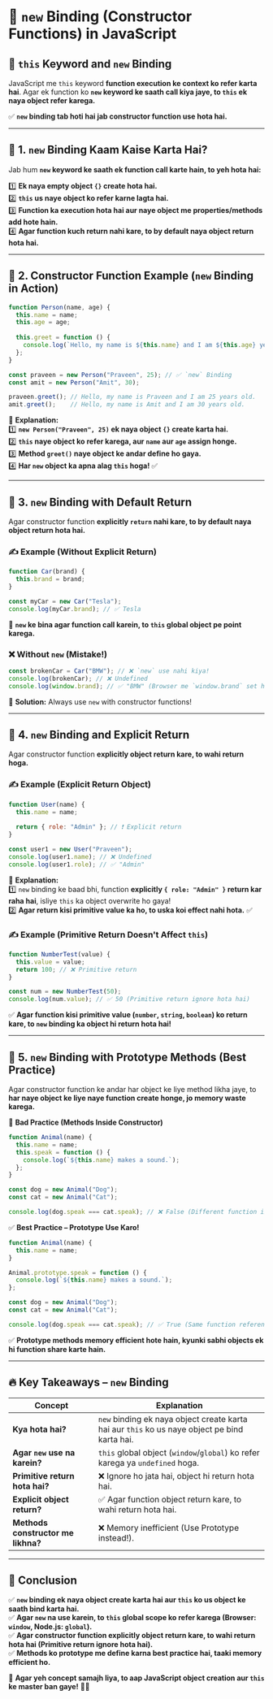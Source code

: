 # 🚀 **`new` Binding (Constructor Functions) in JavaScript**  

## 🧐 **`this` Keyword and `new` Binding**  
JavaScript me `this` keyword **function execution ke context ko refer karta hai**. Agar ek function ko **`new` keyword ke saath call kiya jaye, to `this` ek naya object refer karega.**  

✅ **`new` binding tab hoti hai jab constructor function use hota hai.**  

---

## 🔹 **1. `new` Binding Kaam Kaise Karta Hai?**  
Jab hum **`new` keyword ke saath ek function call karte hain, to yeh hota hai:**  

1️⃣ **Ek naya empty object `{}` create hota hai.**  
2️⃣ **`this` us naye object ko refer karne lagta hai.**  
3️⃣ **Function ka execution hota hai aur naye object me properties/methods add hote hain.**  
4️⃣ **Agar function kuch return nahi kare, to by default naya object return hota hai.**  

---

## 🔹 **2. Constructor Function Example (`new` Binding in Action)**  
```js
function Person(name, age) {
  this.name = name;
  this.age = age;
  
  this.greet = function () {
    console.log(`Hello, my name is ${this.name} and I am ${this.age} years old.`);
  };
}

const praveen = new Person("Praveen", 25); // ✅ `new` Binding
const amit = new Person("Amit", 30);

praveen.greet(); // Hello, my name is Praveen and I am 25 years old.
amit.greet();    // Hello, my name is Amit and I am 30 years old.
```
🔹 **Explanation:**  
1️⃣ **`new Person("Praveen", 25)` ek naya object `{}` create karta hai.**  
2️⃣ **`this` naye object ko refer karega, aur `name` aur `age` assign honge.**  
3️⃣ **Method `greet()` naye object ke andar define ho gaya.**  
4️⃣ **Har `new` object ka apna alag `this` hoga!** ✅  

---

## 🔹 **3. `new` Binding with Default Return**  
Agar constructor function **explicitly `return` nahi kare, to by default naya object return hota hai.**  

### ✍ **Example (Without Explicit Return)**
```js
function Car(brand) {
  this.brand = brand;
}

const myCar = new Car("Tesla");
console.log(myCar.brand); // ✅ Tesla
```
🔹 **`new` ke bina agar function call karein, to `this` global object pe point karega.**  

### ❌ **Without `new` (Mistake!)**
```js
const brokenCar = Car("BMW"); // ❌ `new` use nahi kiya!
console.log(brokenCar); // ❌ Undefined
console.log(window.brand); // ✅ "BMW" (Browser me `window.brand` set ho gaya!)
```
🔹 **Solution:** Always use `new` with constructor functions!  

---

## 🔹 **4. `new` Binding and Explicit Return**  
Agar constructor function **explicitly object return kare, to wahi return hoga.**  

### ✍ **Example (Explicit Return Object)**
```js
function User(name) {
  this.name = name;
  
  return { role: "Admin" }; // ❗ Explicit return
}

const user1 = new User("Praveen");
console.log(user1.name); // ❌ Undefined
console.log(user1.role); // ✅ "Admin"
```
🔹 **Explanation:**  
1️⃣ `new` binding ke baad bhi, function **explicitly `{ role: "Admin" }` return kar raha hai**, isliye `this` ka object overwrite ho gaya!  
2️⃣ **Agar return kisi primitive value ka ho, to uska koi effect nahi hota.** ✅  

### ✍ **Example (Primitive Return Doesn't Affect `this`)**
```js
function NumberTest(value) {
  this.value = value;
  return 100; // ❌ Primitive return
}

const num = new NumberTest(50);
console.log(num.value); // ✅ 50 (Primitive return ignore hota hai)
```
✅ **Agar function kisi primitive value (`number`, `string`, `boolean`) ko return kare, to `new` binding ka object hi return hota hai!**  

---

## 🔹 **5. `new` Binding with Prototype Methods (Best Practice)**  
Agar constructor function ke andar har object ke liye method likha jaye, to **har naye object ke liye naye function create honge, jo memory waste karega.**  

🔴 **Bad Practice (Methods Inside Constructor)**
```js
function Animal(name) {
  this.name = name;
  this.speak = function () {
    console.log(`${this.name} makes a sound.`);
  };
}

const dog = new Animal("Dog");
const cat = new Animal("Cat");

console.log(dog.speak === cat.speak); // ❌ False (Different function instances!)
```
✅ **Best Practice – Prototype Use Karo!**
```js
function Animal(name) {
  this.name = name;
}

Animal.prototype.speak = function () {
  console.log(`${this.name} makes a sound.`);
};

const dog = new Animal("Dog");
const cat = new Animal("Cat");

console.log(dog.speak === cat.speak); // ✅ True (Same function reference!)
```
✅ **Prototype methods memory efficient hote hain, kyunki sabhi objects ek hi function share karte hain.**  

---

## 🔥 **Key Takeaways – `new` Binding**  

| Concept | Explanation |
|---------|------------|
| **Kya hota hai?** | `new` binding ek naya object create karta hai aur `this` ko us naye object pe bind karta hai. |
| **Agar `new` use na karein?** | `this` global object (`window`/`global`) ko refer karega ya `undefined` hoga. |
| **Primitive return hota hai?** | ❌ Ignore ho jata hai, object hi return hota hai. |
| **Explicit object return?** | ✅ Agar function object return kare, to wahi return hota hai. |
| **Methods constructor me likhna?** | ❌ Memory inefficient (Use Prototype instead!). |

---

## 🎯 **Conclusion**  
✅ **`new` binding ek naya object create karta hai aur `this` ko us object ke saath bind karta hai.**  
✅ **Agar `new` na use karein, to `this` global scope ko refer karega (Browser: `window`, Node.js: `global`).**  
✅ **Agar constructor function explicitly object return kare, to wahi return hota hai (Primitive return ignore hota hai).**  
✅ **Methods ko prototype me define karna best practice hai, taaki memory efficient ho.**  

🧠 **Agar yeh concept samajh liya, to aap JavaScript object creation aur `this` ke master ban gaye!** 🚀🔥